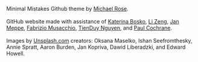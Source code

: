 Minimal Mistakes Github theme by <a href="https://github.com/mmistakes">Michael Rose</a>.
<br><br>
GitHub website made with assistance of <a href="https://github.com/k-bosko/k-bosko.github.io">Katerina Bosko</a>, <a href="https://zenglix.github.io/">Li Zeng</a>, <a href="https://www.janmeppe.com/">Jan Meppe</a>, <a href="https://www.fabriziomusacchio.com/">Fabrizio Musacchio</a>, <a href="https://adev42.com/demo-jekyll-mmistakes/">TienDuy Nguyen</a>, and <a href="https://ptc-it.de/">Paul Cochrane</a>.
<br><br>
Images by <a href="https://unsplash.com/">Unsplash.com</a> creators: Oksana Maselko, Ishan Seefromthesky, Annie Spratt, Aaron Burden, Jan Kopriva, Dawid Liberadzki, and Edward Howell.
